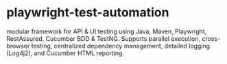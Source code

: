 # playwright-test-automation
 modular framework for API &amp; UI testing using Java, Maven, Playwright, RestAssured, Cucumber BDD &amp; TestNG. Supports parallel execution, cross-browser testing, centralized dependency management, detailed logging (Log4j2), and Cucumber HTML reporting.
